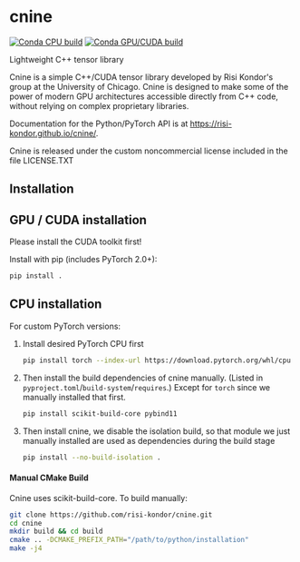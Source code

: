 # cnine

[![Conda CPU build](https://github.com/risi-kondor/cnine/actions/workflows/pytest-cpu.yml/badge.svg)](https://github.com/risi-kondor/cnine/actions/workflows/pytest-cpu.yml)
[![Conda GPU/CUDA build](https://github.com/risi-kondor/cnine/actions/workflows/pytest-gpu.yml/badge.svg)](https://github.com/risi-kondor/cnine/actions/workflows/pytest-gpu.yml)

Lightweight C++ tensor library

Cnine is a simple C++/CUDA tensor library developed by Risi Kondor's group at the University of Chicago.
Cnine is designed to make some of the power of modern GPU architectures accessible directly from C++ code, without relying on complex proprietary libraries.

Documentation for the Python/PyTorch API is at https://risi-kondor.github.io/cnine/.

Cnine is released under the custom noncommercial license included in the file LICENSE.TXT

## Installation

## GPU / CUDA installation

Please install the CUDA toolkit first!

Install with pip (includes PyTorch 2.0+):
```bash
pip install .
```

## CPU installation

For custom PyTorch versions:
1. Install desired PyTorch CPU first
   ```bash
   pip install torch --index-url https://download.pytorch.org/whl/cpu
   ```
2. Then install the build dependencies of cnine manually. (Listed in `pyproject.toml`/`build-system`/`requires`.) Except for `torch` since we manually installed that first.
   ```bash
   pip install scikit-build-core pybind11
   ```
2. Then install cnine, we disable the isolation build, so that module we just manually installed are used as dependencies during the build stage
   ```bash
   pip install --no-build-isolation .
   ```

#### Manual CMake Build

Cnine uses scikit-build-core. To build manually:
```bash
git clone https://github.com/risi-kondor/cnine.git
cd cnine
mkdir build && cd build
cmake .. -DCMAKE_PREFIX_PATH="/path/to/python/installation"
make -j4
```
